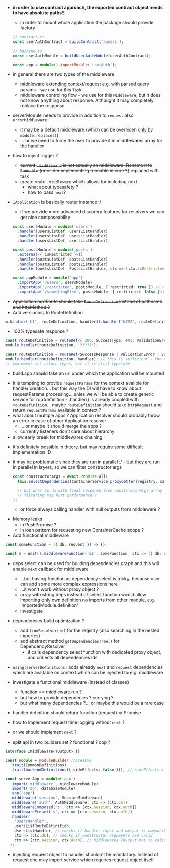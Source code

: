 - **in order to use contract approach, the exported contract object needs to have absolute paths**!!!

  - in order to mount whole application the package should provide factory

  ```typescript
  // contract.ts
  const userAuthContract = buildContract('/users');

  // backend.ts
  const userAuthModule = buildUserAuthModule(userAuthContract);

  const app = module().importModule('userAuth');
  ```

- in general there are two types of the middleware

  - middleware extending context/request e.g. with parsed query params - we use for this `Task`
  - middleware controling flow - we use for this `Middleware`, but it does not know anything about response. Althought
    it may completely replace the response

- serverModule needs to provide in addition to `request` also `errorMiddleware`
  - it may be a default middleware (which can be overriden only by `module.replace()`)
  - ... or we need to force the user to provide it in middlewares array for the handler
- how to inject logger ?
  - ~~current `.middleware` is not actually an middleware. Rename it to `Runnable` (consider implementing runnable in core ?)~~ replaced with task
  - create reale `.middleware` which allows for including next
    - what about typesafety ?
    - how to pass `next`?

* `IApplication` is basically router instance :/

  - if we provide more advanced discorery features for resolvers we can get nice composeability

  ```typescript
  const usersModule = module('users')
    .handler(usersListDef, usersListHandler)
    .handler(usersListDef, usersListHandler)
    .handler(usersListDef, usersListHandler);

  const postsModule = module('posts')
    .external<{ isRestricted }>()
    .handler(postsListDef, postsListHandler)
    .handler(postsListDef, postsListHandler)
    .handler(postsListDef, PostsListHandler, ctx => [ctx.isRestricted]);

  const appModule = module('app')
    .importApp('/users', usersModule)
    .importApp('/restricted', postsModule, { restricted: true }) // restricted: true is passed as context for module
    .importApp('/somethingElse', postsModule, { restricted: false }); // restricted: true is passed as context for module
  ```

- ~~Application.addRoute should take `RouteDefinition` instead of pathname and httpMethod ?~~
- Add versioning to RouteDefinition

```typescript
m.handler('h1', routeDefinition, handler1).handler('h1V2', routeDefinition.version('2'), handler2);
```

- 100% typesafe response ?

```typescript
const routeDefinition = routeDef<{ 200: SuccessType; 401: ValidationError }>();
module.handler(routeDefinition, '?????');

const routeDefinition = routeDef<SuccessResponse | ValidationError | SomethingOther>();
module.handler(routeDefinition, handler); // this is sufficient - the only edge case is that handler does not may not
// implement all return types, but it is still typesafe
```

- build.app should take an url under which the application will be mounted

* it is tempting to provide `requestParams` for the context availble for handler creation... but this way the DI will have to
  know about requestParams processing... unles we will be able to create generic service for routdefinition - .handler() is already coupled with `routeDefinition`...
  maybe `routeDefinition` should take `httpRequest` and return `requestParams` available in context ?
* what about multiple apps ? Application resolver should probably throw an error in case of other Application resolver
  - ... or maybe it should merge the apps ?
  - currently listeners don't care about hierarchy
* allow early break for middlewares chaining

- it's definitely possible in theory, but may require some difficult implementation :D
- it may be problematic since they are run in parallel :/ - but they are run in parallel in layers, so we can filter constructor args

  ```typescript
  const constructorArgs = await Promise.all(
    this.selectDependencies(ContainerService.proxyGetter(registry, cache, ctx)) as any,

    // but what to do with final response from constructorArgs array ?
    // filtering may hurt performance ?
  );
  ```

  - or force always calling handler with null outputs from middleware ?

* Memory leaks
  - in PushPromise ?
  - in loan pattern for requesting new ContainerCache scope ?
* Add functional middleware

```typescript
const someFunction = ({ db, request }) => {};

const m = unit().middlewareFunction('m1', someFunction, ctx => ({ db: ctx.database.connection, request: ctx.request }));
```

- deps select can be used for building dependencies graph and this will enable `next` callback for middleware

  - ...but having function as dependency select is tricky, because user can add some more complex expressions here
  - ...it won't work without proxy object ?
  - array with string deps instead of select function would allow importing only own definition
    no imports from other module, e.g. 'importedModule.definition'
  - investigate

- dependencies build optimization ?

  - add `findResolver(id)` for the registry (also searching in the nested importes)
  - add abstract method `getDependenciesTree()` for DependencyResolver
    - it calls dependency select function with dedicated proxy object, and collects all dependencies Ids

* `using(serverDefinitions)` adds already `next` and `request` dependencies which are available on context
  which can be injected to e.g. middleware
* investigate a functional middleware (instead of classes)
  - function == middleware.run ?
  - but how to provide dependecies ? currying ?
  - but what many dependencies ?... or maybe this would be a rare case
* handler definition should return function (request) => Promise<IMiddlewareResponse>
* how to implement request time logging without `next` ?
* or we should implement `next` ?

* split api in two builders set ? functional ? oop ?

```typescript
interface IMiddleware<TOutput> {}
```

```typescript
const module = moduleBuilder //breakme
  .trait(CommonDefinitions)
  .trait(backendDefinitions({ sideEffects: false })); // sideEffects = false uses more relaxed policy for creation items (everything as singleton ?)

const serverApp = module('app')
  .import('middleware', middlewareModule)
  .import('db', databaseModule)
  .app('app')
  .middleware('session', SessionMiddleware)
  .middleware('auth', AuthMiddleware, ctx => [ctx.db])
  .middlewareComposed('s', ctx => [ctx.session, ctx.auth])
  .middlewarePreset('s', ctx => [ctx.session, ctx.auth])
  .handler(
    'usersHandler',
    usersListRouteDefinition,
    UsersListHandler, // checks if handler input and output is compatibile with route definition and middleware
    ctx => [ctx.db], // checks if constructor arguments are valid
    ctx => [ctx.session, ctx.auth], // middlewares TOutput has to valid for the
  );
```

- injecting request object to handler shouldn't be mandatory. Instead of request one may import service which requires request object itself
